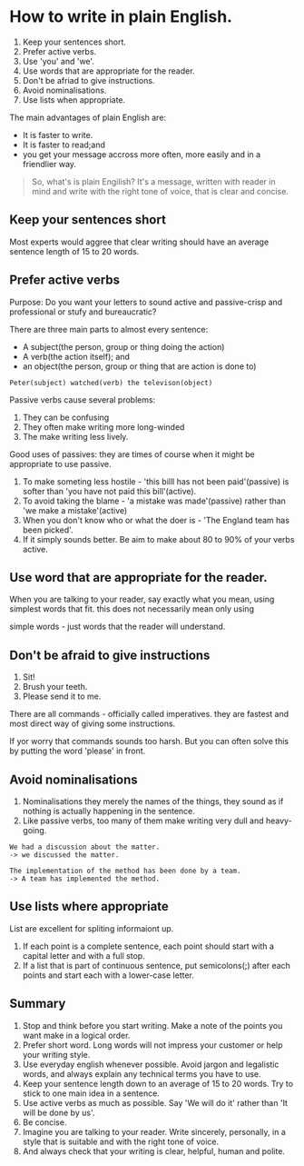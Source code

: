 # How to write in plain English.

1. Keep your sentences short.
2. Prefer active verbs.
3. Use 'you' and 'we'.
4. Use words that are appropriate for the reader.
5. Don't be afriad to give instructions.
6. Avoid nominalisations.
7. Use lists when appropriate.

The main advantages of plain English are:
* It is faster to write.
* It is faster to read;and
* you get your message accross more often, more easily and in a friendlier way.
  
> So, what's is plain Engilish? It's a message, written with reader in mind and write with
> the right tone of voice, that is clear and concise.

## Keep your sentences short
Most experts would aggree that clear writing should have an average sentence length of 15 to 20 words.

## Prefer active verbs
Purpose: Do you want your letters to sound active and passive-crisp and professional or stufy and bureaucratic?

There are three main parts to almost every sentence:
* A subject(the person, group or thing doing the action)
* A verb(the action itself); and
* an object(the person, group or thing that are action is done to)
```example
Peter(subject) watched(verb) the televison(object)
```

Passive verbs cause several problems:
1. They can be confusing
2. They often make writing more long-winded
3. The make writing less lively.

Good uses of passives: they are times of course when it might be appropriate to use passive.
1. To make someting less hostile - 'this billl has not been paid'(passive) is softer than 'you have not paid this bill'(active).
2. To avoid taking the blame - 'a mistake was made'(passive) rather than 'we make a mistake'(active)
3. When you don't know who or what the doer is - 'The England team has been picked'.
4. If it simply sounds better.
Be aim to make about 80 to 90% of your verbs active.

## Use word that are appropriate for the reader.
When you are talking to your reader, say exactly what you mean, using simplest words that fit. this does not necessarily mean only using

simple words - just words that the reader will understand.

## Don't be afraid to give instructions
1. Sit!
2. Brush your teeth.
3. Please send it to me.

There are all commands - officially called imperatives. they are fastest and most direct way of giving some instructions.

If yor worry that commands sounds too harsh. But you can often solve this by putting the word 'please' in front.

## Avoid nominalisations
1. Nominalisations they merely the names of the things, they sound as if nothing is actually happening in the sentence.
2. Like passive verbs, too many of them make writing very dull and heavy-going.

```example
We had a discussion about the matter.
-> we discussed the matter.

The implementation of the method has been done by a team.
-> A team has implemented the method.
```

## Use lists where appropriate
List are excellent for spliting informaiont up.
1. If each point is a complete sentence, each point should start with a capital letter and with a full stop.
2. If a list that is part of continuous sentence, put semicolons(;) after each points and start each with a lower-case letter.

## Summary
1. Stop and think before you start writing. Make a note of the points you want make in a logical order.
2. Prefer short word. Long words will not impress your customer or help your writing style.
3. Use everyday english whenever possible. Avoid jargon and legalistic words, and always explain any technical terms you have to use.
4. Keep your sentence length down to an average of 15 to 20 words. Try to stick to one main idea in a sentence.
5. Use active verbs as much as possible. Say 'We will do it' rather than 'It will be done by us'.
6. Be concise.
7. Imagine you are talking to your reader. Write sincerely, personally, in a style that is suitable and with the right tone of voice.
8. And always check that your writing is clear, helpful, human and polite.